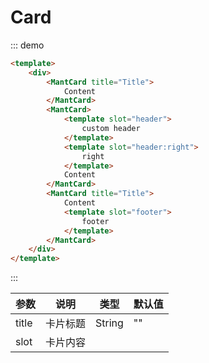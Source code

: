 # Card

::: demo
```html
<template>
    <div>
        <MantCard title="Title">
            Content
        </MantCard>
        <MantCard>
            <template slot="header">
                custom header
            </template>
            <template slot="header:right">
                right
            </template>
            Content
        </MantCard>
        <MantCard title="Title">
            Content
            <template slot="footer">
                footer
            </template>
        </MantCard>
    </div>
</template>
```
:::

|参数|说明|类型|默认值|
|-|-|-|-|
|title|卡片标题|String|""|
|slot|卡片内容|